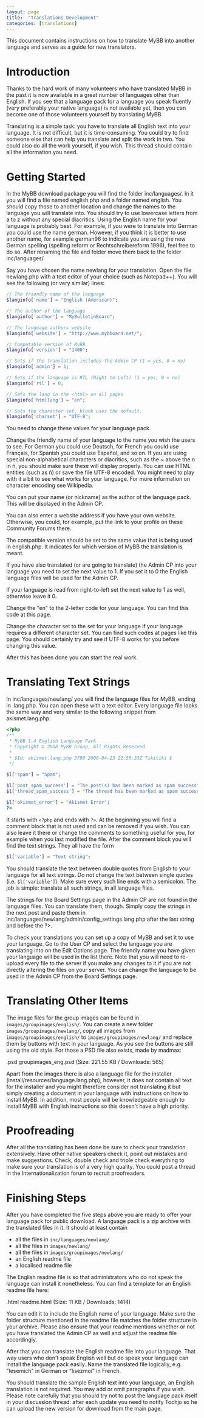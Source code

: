 ```yaml
---
layout: page
title:  "Translations Development"
categories: [translations]
---
```


This document contains instructions on how to translate MyBB into another language and serves as a guide for new translators.

# Introduction

Thanks to the hard work of many volunteers who have translated MyBB in the past it is now available in a great number of languages other than English. If you see that a language pack for a language you speak fluently (very preferably your native language) is not available yet, then you can become one of those volunteers yourself by translating MyBB.

Translating is a simple task: you have to translate all English text into your language. It is not difficult, but it is time-consuming. You could try to find someone else that can help you translate and split the work in two. You could also do all the work yourself, if you wish. This thread should contain all the information you need.

# Getting Started

In the MyBB download package you will find the folder inc/languages/. In it you will find a file named english.php and a folder named english. You should copy those to another location and change the names to the language you will translate into. You should try to use lowercase letters from a to z without any special diacritics. Using the English name for your language is probably best. For example, if you were to translate into German you could use the name german. However, if you think it is better to use another name, for example german96 to indicate you are using the new German spelling (spelling reform or Rechtschreibereform 1996), feel free to do so. After renaming the file and folder move them back to the folder inc/languages/.

Say you have chosen the name newlang for your translation. Open the file newlang.php with a text editor of your choice (such as Notepad++). You will see the following (or very similar) lines:

```php
// The friendly name of the language
$langinfo['name'] = "English (American)";

// The author of the language
$langinfo['author'] = "MyBulletinBoard";

// The language authors website
$langinfo['website'] = "http://www.mybboard.net/";

// Compatible version of MyBB
$langinfo['version'] = "1400";

// Sets if the translation includes the Admin CP (1 = yes, 0 = no)
$langinfo['admin'] = 1;

// Sets if the language is RTL (Right to Left) (1 = yes, 0 = no)
$langinfo['rtl'] = 0;

// Sets the lang in the <html> on all pages
$langinfo['htmllang'] = "en";

// Sets the character set, blank uses the default.
$langinfo['charset'] = "UTF-8";
```

You need to change these values for your language pack.

Change the friendly name of your language to the name you wish the users to see. For German you could use Deutsch, for French you could use Français, for Spanish you could use Español, and so on. If you are using special non-alphabetical characters or diacritics, such as the ~ above the n in ñ, you should make sure these will display properly. You can use HTML entities (such as &ntilde;) or save the file UTF-8 encoded. You might need to play with it a bit to see what works for your language. For more information on character encoding see Wikipedia.

You can put your name (or nickname) as the author of the language pack. This will be displayed in the Admin CP.

You can also enter a website address if you have your own website. Otherwise, you could, for example, put the link to your profile on these Community Forums there.

The compatible version should be set to the same value that is being used in english.php. It indicates for which version of MyBB the translation is meant.

If you have also translated (or are going to translate) the Admin CP into your language you need to set the next value to 1. If you set it to 0 the English language files will be used for the Admin CP.

If your language is read from right-to-left set the next value to 1 as well, otherwise leave it 0.

Change the "en" to the 2-letter code for your language. You can find this code at this page.

Change the character set to the set for your language if your language requires a different character set. You can find such codes at pages like this page. You should certainly try and see if UTF-8 works for you before changing this value.

After this has been done you can start the real work.

# Translating Text Strings

In inc/languages/newlang/ you will find the language files for MyBB, ending in .lang.php. You can open these with a text editor. Every language file looks the same way and very similar to the following snippet from akismet.lang.php:

```php
<?php
/**
 * MyBB 1.4 English Language Pack
 * Copyright © 2008 MyBB Group, All Rights Reserved
 *
 * $Id: akismet.lang.php 3790 2008-04-23 22:50:33Z Tikitiki $
 */

$l['spam'] = "Spam";

$l['post_spam_success'] = "The post(s) has been marked as spam successfully.";
$l['thread_spam_success'] = "The thread has been marked as spam successfully.";

$l['akismet_error'] = "Akismet Error";
?>
```

It starts with `<?php` and ends with `?>`. At the beginning you will find a comment block that is not used and can be removed if you wish. You can also leave it there or change the comments to something useful for you, for example when you last modified the file. After the comment block you will find the text strings. They all have the form

```php
$l['variable'] = "Text string";
```

You should translate the text between double quotes from English to your language for all text strings. Do not change the text between single quotes (i.e. `$l['variable']`). Make sure every such line ends with a semicolon. The job is simple: translate all such strings, in all language files.

The strings for the Board Settings page in the Admin CP are not found in the language files. You can translate them, though. Simply copy the strings in the next post and paste them in inc/languages/newlang/admin/config_settings.lang.php after the last string and before the ?>.

To check your translations you can set up a copy of MyBB and set it to use your language. Go to the User CP and select the language you are translating into on the Edit Options page. The friendly name you have given your language will be used in the list there. Note that you will need to re-upload every file to the server if you make any changes to it if you are not directly altering the files on your server. You can change the language to be used in the Admin CP from the Board Settings page.

# Translating Other Items

The image files for the group images can be found in `images/groupimages/english/`. You can create a new folder `images/groupimages/newlang/`, copy all images from `images/groupimages/english/` to `images/groupimages/newlang/` and replace them by buttons with text in your language. As you see the buttons are still using the old style. For those a PSD file also exists, made by madmax:

.psd  groupimages_eng.psd (Size: 221.55 KB / Downloads: 565)

Apart from the images there is also a language file for the installer (install/resources/language.lang.php), however, it does not contain all text for the installer and you might therefore consider not translating it but simply creating a document in your language with instructions on how to install MyBB. In addition, most people will be knowledgeable enough to install MyBB with English instructions so this doesn't have a high priority.

# Proofreading

After all the translating has been done be sure to check your translation extensively. Have other native speakers check it, point out mistakes and make suggestions. Check, double check and triple check everything to make sure your translation is of a very high quality. You could post a thread in the Internationalization forum to recruit proofreaders.

# Finishing Steps

After you have completed the five steps above you are ready to offer your language pack for public download. A language pack is a zip archive with the translated files in it. It should at least contain

- all the files in `inc/languages/newlang/`
- all the files in `images/newlang/`
- all the files in `images/groupimages/newlang/`
- an English readme file
- a localised readme file

The English readme file is so that administrators who do not speak the language can install it nonetheless. You can find a template for an English readme file here:

.html  readme.html (Size: 11 KB / Downloads: 1414)

You can edit it to include the English name of your language. Make sure the folder structure mentioned in the readme file matches the folder structure in your archive. Please also ensure that your readme mentions whether or not you have translated the Admin CP as well and adjust the readme file accordingly.

After that you can translate the English readme file into your language. That way users who don't speak English well but do speak your language can install the language pack easily. Name the translated file logically, e.g. "lesemich" in German or "lisezmoi" in French.

You should translate the sample English text into your language, an English translation is not required. You may add or omit paragraphs if you wish. Please note carefully that you should try not to post the language pack itself in your discussion thread: after each update you need to notify Tochjo so he can upload the new version for download from the main page.
